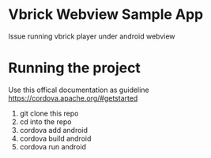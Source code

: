 # Vbrick Webview Sample App
Issue running vbrick player under android webview 
# Running the project 
Use this offical documentation as guideline https://cordova.apache.org/#getstarted

1. git clone this repo
2. cd into the repo
3. cordova add android
4. cordova build android
5. cordova run android



